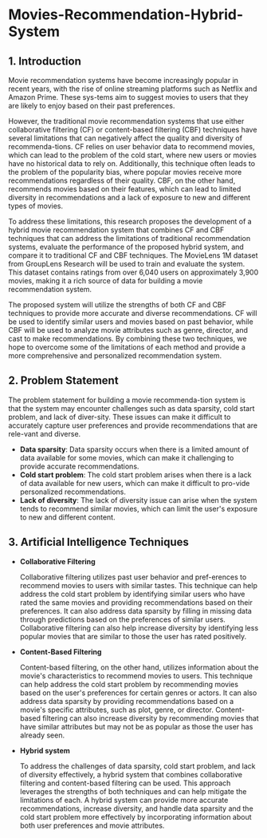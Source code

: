 # Movies-Recommendation-Hybrid-System

## 1. Introduction

   Movie recommendation systems have become increasingly popular in recent years, with the rise of online streaming platforms such as Netflix and Amazon Prime. These sys-tems aim to suggest movies to users that they are likely to enjoy based on their past preferences.

   However, the traditional movie recommendation systems that use either collaborative filtering (CF) or content-based filtering (CBF) techniques have several limitations that can negatively affect the quality and diversity of recommenda-tions. CF relies on user behavior data to recommend movies, which can lead to the problem of the cold start, where new users or movies have no historical data to rely on. Additionally, this technique often leads to the problem of the popularity bias, where popular movies receive more recommendations regardless of their quality. CBF, on the other hand, recommends movies based on their features, which can lead to limited diversity in recommendations and a lack of exposure to new and different types of movies.

   To address these limitations, this research proposes the development of a hybrid movie recommendation system that combines CF and CBF techniques that can address the limitations of traditional recommendation systems, evaluate the performance of the proposed hybrid system, and compare it to traditional CF and CBF techniques. The MovieLens 1M dataset from GroupLens Research will be used to train and evaluate the system. This dataset contains ratings from over 6,040 users on approximately 3,900 movies, making it a rich source of data for building a movie recommendation system.

   The proposed system will utilize the strengths of both CF and CBF techniques to provide more accurate and diverse recommendations. CF will be used to identify similar users and movies based on past behavior, while CBF will be used to analyze movie attributes such as genre, director, and cast to make recommendations. By combining these two techniques, we hope to overcome some of the limitations of each method and provide a more comprehensive and personalized recommendation system.
   
## 2. Problem Statement

   The problem statement for building a movie recommenda-tion system is that the system may encounter challenges such as data sparsity, cold start problem, and lack of diver-sity. These issues can make it difficult to accurately capture user preferences and provide recommendations that are rele-vant and diverse.

   - **Data sparsity**: Data sparsity occurs when there is a limited amount of data available for some movies, which can make it challenging to provide accurate recommendations.
   - **Cold start problem**: The cold start problem arises when there is a lack of data available for new users, which can make it difficult to pro-vide personalized recommendations.
   - **Lack of diversity**: The lack of diversity issue can arise when the system tends to recommend similar movies, which can limit the user's exposure to new and different content.

## 3. Artificial Intelligence Techniques

   - **Collaborative Filtering**

        Collaborative filtering utilizes past user behavior and pref-erences to recommend movies to users with similar tastes. This technique can help address the cold start problem by identifying similar users who have rated the same movies and providing recommendations based on their preferences. It can also address data sparsity by filling in missing data through predictions based on the preferences of similar users. Collaborative filtering can also help increase diversity by identifying less popular movies that are similar to those the user has rated positively.

   - **Content-Based Filtering**

        Content-based filtering, on the other hand, utilizes information about the movie's characteristics to recommend movies to users. This technique can help address the cold start problem by recommending movies based on the user's preferences for certain genres or actors. It can also address data sparsity by providing recommendations based on a movie's specific attributes, such as plot, genre, or director. Content-based filtering can also increase diversity by recommending movies that have similar attributes but may not be as popular as those the user has already seen.

   - **Hybrid system**

        To address the challenges of data sparsity, cold start problem, and lack of diversity effectively, a hybrid system that combines collaborative filtering and content-based filtering can be used. This approach leverages the strengths of both techniques and can help mitigate the limitations of each. A hybrid system can provide more accurate recommendations, increase diversity, and handle data sparsity and the cold start problem more effectively by incorporating information about both user preferences and movie attributes.
